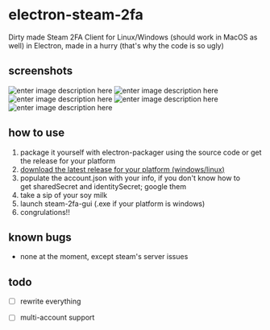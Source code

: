 
# electron-steam-2fa
Dirty made Steam 2FA Client for Linux/Windows (should work in MacOS as well) in Electron, made in a hurry (that's why the code is so ugly)

## screenshots
![enter image description here](https://i.imgur.com/7BdQDvm.png)
![enter image description here](https://i.imgur.com/1iww0LE.png)
![enter image description here](https://i.imgur.com/AX9sRCo.png)
![enter image description here](https://i.imgur.com/56Cz4bC.png)
![enter image description here](https://i.imgur.com/lhikvMw.png)

## how to use

 1. package it yourself with electron-packager using the source code or
    get the release for your platform
 2. [download the latest release for your platform (windows/linux)](https://github.com/srg-n/electron-steam-2fa/releases) 
 3. populate the account.json with your info, if you don't know how to  
    get sharedSecret and identitySecret; google them
 4. take a sip of your soy milk
 5. launch steam-2fa-gui (.exe if your platform is windows)
 6. congrulations!!

## known bugs

 - none at the moment, except steam's server issues

## todo
 - [ ] rewrite everything
 - [ ] multi-account support


